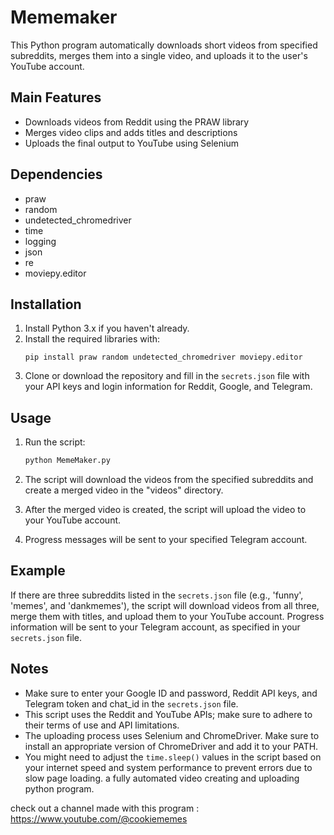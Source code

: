 # Mememaker 

This Python program automatically downloads short videos from specified subreddits, merges them into a single video, and uploads it to the user's YouTube account. 

## Main Features

- Downloads videos from Reddit using the PRAW library
- Merges video clips and adds titles and descriptions
- Uploads the final output to YouTube using Selenium

## Dependencies

- praw
- random
- undetected_chromedriver
- time
- logging
- json
- re
- moviepy.editor

## Installation

1. Install Python 3.x if you haven't already.
2. Install the required libraries with:
   ```
   pip install praw random undetected_chromedriver moviepy.editor
   ```
3. Clone or download the repository and fill in the `secrets.json` file with your API keys and login information for Reddit, Google, and Telegram.

## Usage

1. Run the script:

   ```python
   python MemeMaker.py
   ```

2. The script will download the videos from the specified subreddits and create a merged video in the "videos" directory.
3. After the merged video is created, the script will upload the video to your YouTube account.
4. Progress messages will be sent to your specified Telegram account. 

## Example

If there are three subreddits listed in the `secrets.json` file (e.g., 'funny', 'memes', and 'dankmemes'), the script will download videos from all three, merge them with titles, and upload them to your YouTube account. Progress information will be sent to your Telegram account, as specified in your `secrets.json` file.

## Notes

- Make sure to enter your Google ID and password, Reddit API keys, and Telegram token and chat_id in the `secrets.json` file.
- This script uses the Reddit and YouTube APIs; make sure to adhere to their terms of use and API limitations.
- The uploading process uses Selenium and ChromeDriver. Make sure to install an appropriate version of ChromeDriver and add it to your PATH.
- You might need to adjust the `time.sleep()` values in the script based on your internet speed and system performance to prevent errors due to slow page loading.
a fully automated video creating and uploading python program.

check out a channel made with this program : https://www.youtube.com/@cookiememes
